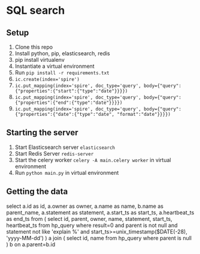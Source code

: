 SQL search
==========

Setup
-----
1. Clone this repo
2. Install python, pip, elasticsearch, redis
3. pip install virtualenv
4. Instantiate a virtual environment
5. Run `pip install -r requirements.txt`
6. `ic.create(index='spire')`
7. `ic.put_mapping(index='spire', doc_type='query', body={"query":{"properties":{"start":{"type":"date"}}}})`
8. `ic.put_mapping(index='spire', doc_type='query', body={"query":{"properties":{"end":{"type":"date"}}}})`
9. `ic.put_mapping(index='spire', doc_type='query', body={"query":{"properties":{"date":{"type":"date", "format":"date"}}}})`

Starting the server
-------------------
1. Start Elasticsearch server `elasticsearch`
2. Start Redis Server `redis-server`
3. Start the celery worker `celery -A main.celery worker` in virtual environment
4. Run `python main.py` in virtual environment

Getting the data
----------------
select
  a.id as id,
  a.owner as owner,
  a.name as name,
  b.name as parent_name,
  a.statement as statement,
  a.start_ts as start_ts,
  a.heartbeat_ts as end_ts
from (
  select id, parent, owner, name, statement, start_ts, heartbeat_ts from hp_query where result=0 and parent is not null and statement not like 'explain %' and start_ts>=unix_timestamp($DATE(-28), 'yyyy-MM-dd')
) a join (
  select id, name from hp_query where parent is null
) b on a.parent=b.id